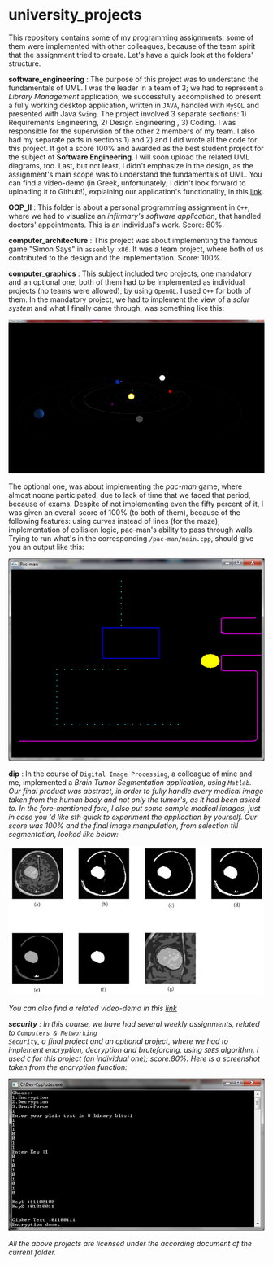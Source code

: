 university_projects
===================
This repository contains some of my programming assignments; some of them were implemented with other colleagues, because of the team spirit that the assignment tried to create. Let's have a quick look at the folders' structure.

<b>software_engineering</b> : The purpose of this project was to understand the fundamentals of UML. I was the leader in a team of 3; we had to represent a <i>Library Management</i> application; we successfully accomplished to present a fully working desktop application, written in <code>JAVA</code>, handled with <code>MySQL</code> and presented with Java <code>Swing</code>. The project involved 3 separate sections: 1) Requirements Engineering, 2) Design Engineering , 3) Coding. I was responsible for the supervision of the other 2 members of my team. I also had my separate parts in sections 1) and 2) and I did wrote all the code for this project. It got a score 100% and awarded as the best student project for the subject of <b>Software Engineering</b>. I will soon upload the related UML diagrams, too. Last, but not least, I didn't emphasize in the design, as the assignment's main scope was to understand the fundamentals of UML. You can find a video-demo (in Greek, unfortunately; I didn't look forward to uploading it to Github!), explaining our application's functionality, in this <a href="https://drive.google.com/file/d/0BwF392wdixcxRUtpNk80OXpzVjA/edit?usp=sharing">link</a>. 

<b>OOP_II</b> : This folder is about a personal programming assignment in <code>C++</code>, where we had to visualize an <i>infirmary's software application</i>, that handled doctors' appointments. This is an individual's work. Score: 80%.

<b>computer_architecture</b> : This project was about implementing the famous game "Simon Says" in <code>assembly x86</code>. It was a team project, where both of us contributed to the design and the implementation. Score: 100%.

<b>computer_graphics</b> : This subject included two projects, one mandatory and an optional one; both of them had to be implemented as individual projects (no teams were allowed), by using <code>OpenGL</code>. I used <code>C++</code> for both of them. In the mandatory project, we had to implement the view of a <i>solar system</i> and what I finally came through, was something like this:

![solarsystem](/_images/solar_system2.jpg "big_photo")

The optional one, was about implementing the <i>pac-man</i> game, where almost noone participated, due to lack of time that we faced that period, because of exams. Despite of not implementing even the fifty percent of it, I was given an overall score of 100% (to both of them), because of the following features: using curves instead of lines (for the maze), implementation of collision logic, pac-man's ability to pass through walls. Trying to run what's in the corresponding <code>/pac-man/main.cpp</code>, should give you an output like this:

![pacman](/_images/pac-man.jpg)

<b>dip</b> : In the course of <code>Digital Image Processing</code>, a colleague of mine and me, implemented a <i>Brain Tumor Segmentation</code> application, using <code>Matlab</code>. Our final product was abstract, in order to fully handle every medical image taken from the human body and not only the tumor's, as it had been asked to. In the fore-mentioned fore, I also put some sample medical images, just in case you 'd like sth quick to experiment the application by yourself. Our score was 100% and the final image manipulation, from selection till segmentation, looked like below:

![brain](/_images/brain_tumor_segmentaion.jpg)

You can also find a related video-demo in this <a href="https://drive.google.com/file/d/0BwF392wdixcxcFoyU2VzNjRnbWc/edit?usp=sharing">link</a>

<b>security</b> : In this course, we have had several weekly assignments, related to <code>Computers & Networking Security</code>, a final project and an optional project, where we had to implement <i>encryption</i>, <i>decryption</i> and <i>bruteforcing</i>, using <code>SDES</code> algorithm. I used <code>C</code> for this project (an individual one); score:80%. Here is a screenshot taken from the encryption function:

![sdes](/_images/sdes_encryption.jpg)

<i>All the above projects are licensed under the according document of the current folder.</i>
